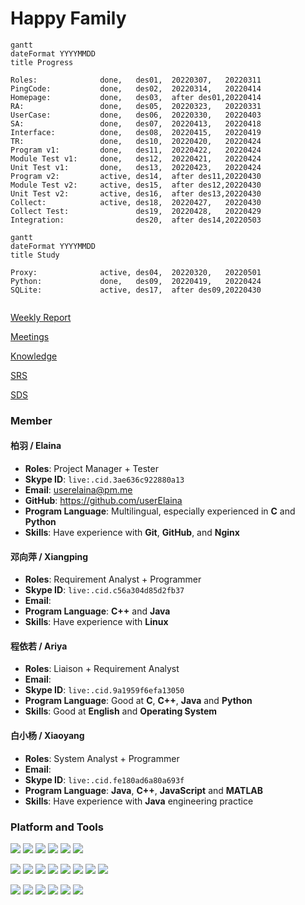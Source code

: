# Happy Family

```mermaid
gantt
dateFormat YYYYMMDD
title Progress

Roles:              done,   des01,  20220307,   20220311
PingCode:           done,   des02,  20220314,   20220414
Homepage:           done,   des03,  after des01,20220414
RA:                 done,   des05,  20220323,   20220331
UserCase:           done,   des06,  20220330,   20220403
SA:                 done,   des07,  20220413,   20220418
Interface:          done,   des08,  20220415,   20220419
TR:                 done,   des10,  20220420,   20220424
Program v1:         done,   des11,  20220422,   20220424
Module Test v1:     done,   des12,  20220421,   20220424
Unit Test v1:       done,   des13,  20220423,   20220424
Program v2:         active, des14,  after des11,20220430
Module Test v2:     active, des15,  after des12,20220430
Unit Test v2:       active, des16,  after des13,20220430
Collect:            active, des18,  20220427,   20220430
Collect Test:               des19,  20220428,   20220429
Integration:                des20,  after des14,20220503
```

```mermaid
gantt
dateFormat YYYYMMDD
title Study

Proxy:              active, des04,  20220320,   20220501
Python:             done,   des09,  20220419,   20220424
SQLite:             active, des17,  after des09,20220430
```

```mermaid
```

[Weekly Report](./Weekly%20Report/README.md)

[Meetings](./Meetings/README.md)

[Knowledge](./Knowledge/README.md)

[SRS](./Others/SRS.md)

[SDS](./Others/SDS.md)

### Member

#### 柏羽 / Elaina
- **Roles**: Project Manager + Tester
- **Skype ID**: `live:.cid.3ae636c922880a13`
- **Email**: userelaina@pm.me
- **GitHub**: https://github.com/userElaina
- **Program Language**: Multilingual, especially experienced in **C** and **Python**
- **Skills**: Have experience with **Git**, **GitHub**, and **Nginx**


#### 邓向萍 / Xiangping
- **Roles**: Requirement Analyst + Programmer
- **Skype ID**: `live:.cid.c56a304d85d2fb37`
- **Email**:
- **Program Language**: **C++** and **Java**
- **Skills**: Have experience with **Linux**

#### 程依若 / Ariya
- **Roles**: Liaison + Requirement Analyst
- **Email**:
- **Skype ID**: `live:.cid.9a1959f6efa13050`
- **Program Language**: Good at **C**, **C++**, **Java** and **Python**
- **Skills**: Good at **English** and **Operating System**

#### 白小杨 / Xiaoyang
- **Roles**: System Analyst + Programmer
- **Email**:
- **Skype ID**: `live:.cid.fe180ad6a80a693f`
- **Program Language**: **Java**, **C++**, **JavaScript** and **MATLAB**
- **Skills**: Have experience with **Java** engineering practice

### Platform and Tools

[![](https://img.shields.io/badge/Windows-10-0078d6?style=flat-square&logo=windows)](https://www.microsoft.com/windows/get-windows-10) [![](https://img.shields.io/badge/iOS-15-000000?style=flat-square&logo=ios)](https://www.apple.com/) [![](https://img.shields.io/badge/Ubuntu-20.04-e95420?style=flat-square&logo=ubuntu)](https://ubuntu.com/) [![](https://img.shields.io/badge/Debian-11-a81d33?style=flat-square&logo=debian)](https://www.debian.org/) [![](https://img.shields.io/badge/Manjaro-KDE-35bf5c?style=flat-square&logo=manjaro)](https://manjaro.org/) [![](https://img.shields.io/badge/ArchLinux-17.0.1-1793d1?style=flat-square&logo=archlinux)](https://archlinux.org/)

[![](https://img.shields.io/badge/Unity--ffffff?style=flat-square&logo=unity)](https://unity.com/) [![](https://img.shields.io/badge/Python-3.10-3776ab?style=flat-square&logo=python)](https://www.python.org/) [![](https://img.shields.io/badge/C-98-a8b9cc?style=flat-square&logo=c)](https://en.wikipedia.org/wiki/C_(programming_language)) [![](https://img.shields.io/badge/C++-11-00599c?style=flat-square&logo=c%2B%2B)](https://en.wikipedia.org/wiki/C%2B%2B) [![](https://img.shields.io/badge/Java-17-007396?style=flat-square&logo=java)](https://www.java.com/en/) [![](https://img.shields.io/badge/Html-5-e34f26?style=flat-square&logo=html5)](https://en.wikipedia.org/wiki/HTML5) [![](https://img.shields.io/badge/CSS-3-1572b6?style=flat-square&logo=css3)](https://en.wikipedia.org/wiki/CSS) [![](https://img.shields.io/badge/JavaScript--f7df1e?style=flat-square&logo=javascript)](https://en.wikipedia.org/wiki/JavaScript)

[![](https://img.shields.io/badge/VirtualBox-6.1-183a61?style=flat-square&logo=virtualbox)](https://www.virtualbox.org/) [![](https://img.shields.io/badge/VS%20Code-1.63-007acc?style=flat-square&logo=visual-studio-code)](https://code.visualstudio.com/) [![](https://img.shields.io/badge/OBS-27-302e31?style=flat-square&logo=obs-studio)](https://obsproject.com/) [![](https://img.shields.io/badge/Nginx-009639?style=flat-square&logo=nginx)](https://www.nginx.com/) [![](https://img.shields.io/badge/Git-2.35.1-f05032?style=flat-square&logo=git)](https://git-scm.com/) [![](https://img.shields.io/badge/GitLab-fca121?style=flat-square&logo=gitlab)](https://about.gitlab.com/)
